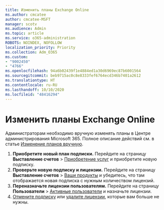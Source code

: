 ```yaml
---
title: Изменить планы Exchange Online
ms.author: cmcatee
author: cmcatee-MSFT
manager: scotv
ms.audience: Admin
ms.topic: article
ms.service: o365-administration
ROBOTS: NOINDEX, NOFOLLOW
localization_priority: Priority
ms.collection: Adm_O365
ms.custom:
- "9002450"
- "4766"
ms.openlocfilehash: 94a6b02439f1e4884ed1a30d6969ec87b6001564
ms.sourcegitcommit: beb9715ac0c8e8333fef6764ecd346b7401a2612
ms.translationtype: HT
ms.contentlocale: ru-RU
ms.lasthandoff: 10/10/2020
ms.locfileid: "48416294"
---
```

# <a name="change-exchange-online-plans"></a>Изменить планы Exchange Online

Администраторам необходимо вручную изменять планы в Центре администрирования Microsoft 365. Полное описание действий см. в статье [Изменение планов вручную](https://docs.microsoft.com/microsoft-365/commerce/subscriptions/change-plans-manually).

1. **Приобретите новый план подписки.** Перейдите на страницу **Выставление счетов** > [Приобретение услуг](https://go.microsoft.com/fwlink/p/?linkid=868433) и приобретите новую подписку.
2. **Проверьте новую подписку и лицензии.** Перейдите на страницу **Выставление счетов** > [Ваши продукты](https://go.microsoft.com/fwlink/p/?linkid=842054) и убедитесь, что там отображается новая подписка с нужным количеством лицензий.
3. **Переназначьте лицензии пользователям.** Перейдите на страницу **Пользователи** > [Активные пользователи](https://go.microsoft.com/fwlink/p/?linkid=834822) и назначьте лицензии.
4. [Отмените подписку](https://docs.microsoft.com/microsoft-365/commerce/subscriptions/cancel-your-subscription) или [удалите лицензии](https://docs.microsoft.com/microsoft-365/commerce/licenses/buy-licenses), которые вам больше не нужны.